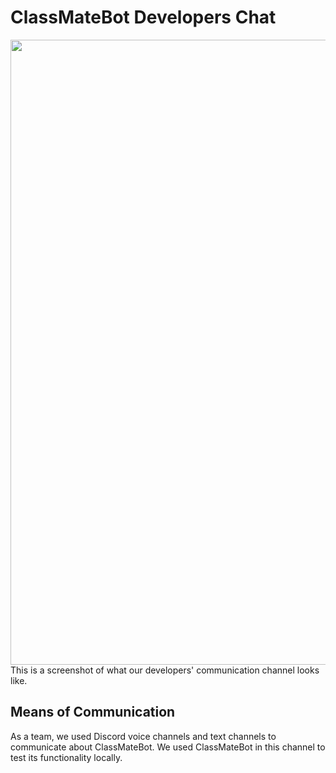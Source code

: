 # ClassMateBot Developers Chat

<img src="" width="1000">
This is a screenshot of what our developers' communication channel looks like.

## Means of Communication

As a team, we used Discord voice channels and text channels to communicate about ClassMateBot.
We used ClassMateBot in this channel to test its functionality locally.
